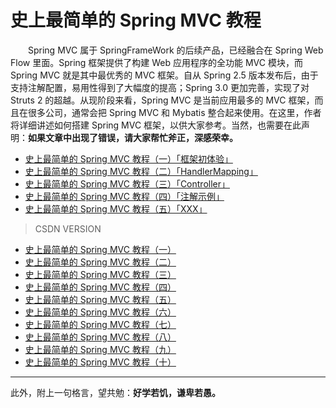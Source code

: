 # 史上最简单的 Spring MVC 教程


　　Spring MVC 属于 SpringFrameWork 的后续产品，已经融合在 Spring Web Flow 里面。Spring 框架提供了构建 Web 应用程序的全功能 MVC 模块，而 Spring MVC 就是其中最优秀的 MVC 框架。自从 Spring 2.5 版本发布后，由于支持注解配置，易用性得到了大幅度的提高；Spring 3.0 更加完善，实现了对 Struts 2 的超越。从现阶段来看，Spring MVC 是当前应用最多的 MVC 框架，而且在很多公司，通常会把 Spring MVC 和 Mybatis 整合起来使用。在这里，作者将详细讲述如何搭建 Spring MVC 框架，以供大家参考。当然，也需要在此声明：**如果文章中出现了错误，请大家帮忙斧正，深感荣幸。**
  
- [史上最简单的 Spring MVC 教程（一）「框架初体验」](https://github.com/guobinhit/cg-blog/blob/master/articles/springmvc/tutorials/buildspringmvc.md)
- [史上最简单的 Spring MVC 教程（二）「HandlerMapping」](https://github.com/guobinhit/cg-blog/blob/master/articles/springmvc/tutorials/handlermapping.md)
- [史上最简单的 Spring MVC 教程（三）「Controller」](https://github.com/guobinhit/cg-blog/blob/master/articles/springmvc/tutorials/controller.md)
- [史上最简单的 Spring MVC 教程（四）「注解示例」](https://github.com/guobinhit/cg-blog/blob/master/articles/springmvc/tutorials/annotation.md)
- [史上最简单的 Spring MVC 教程（五）「XXX」](https://github.com/guobinhit/cg-blog/blob/master/articles/springmvc/tutorials/annotation-showpersonlist.md)
 
> CSDN VERSION

- [史上最简单的 Spring MVC 教程（一）](http://blog.csdn.net/qq_35246620/article/details/54704656)
- [史上最简单的 Spring MVC 教程（二）](http://blog.csdn.net/qq_35246620/article/details/54718520)
- [史上最简单的 Spring MVC 教程（三）](http://blog.csdn.net/qq_35246620/article/details/54729130)
- [史上最简单的 Spring MVC 教程（四）](http://blog.csdn.net/qq_35246620/article/details/54733394)
- [史上最简单的 Spring MVC 教程（五）](http://blog.csdn.net/qq_35246620/article/details/54750600)
- [史上最简单的 Spring MVC 教程（六）](http://blog.csdn.net/qq_35246620/article/details/54768178)
- [史上最简单的 Spring MVC 教程（七）](http://blog.csdn.net/qq_35246620/article/details/54772811)
- [史上最简单的 Spring MVC 教程（八）](http://blog.csdn.net/qq_35246620/article/details/54773119)
- [史上最简单的 Spring MVC 教程（九）](http://blog.csdn.net/qq_35246620/article/details/54773462)
- [史上最简单的 Spring MVC 教程（十）](http://blog.csdn.net/qq_35246620/article/details/54790791)



----------
此外，附上一句格言，望共勉：**好学若饥，谦卑若愚。**
